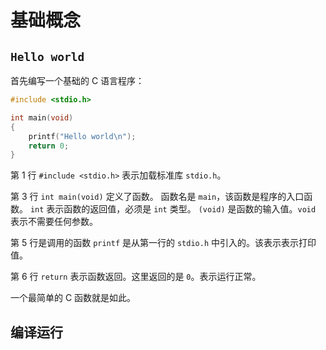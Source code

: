 # 基础概念

## `Hello world`

首先编写一个基础的 C 语言程序：

```c
#include <stdio.h>

int main(void)
{
    printf("Hello world\n");
    return 0;
}
```

第 1 行 `#include <stdio.h>` 表示加载标准库 `stdio.h`。

第 3 行 `int main(void)` 定义了函数。
函数名是 `main`，该函数是程序的入口函数。
`int` 表示函数的返回值，必须是 `int` 类型。
`(void)` 是函数的输入值。`void` 表示不需要任何参数。

第 5 行是调用的函数 `printf` 是从第一行的 `stdio.h` 中引入的。该表示表示打印值。

第 6 行 `return` 表示函数返回。这里返回的是 `0`。表示运行正常。

一个最简单的 C 函数就是如此。

## 编译运行

